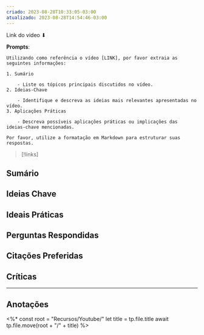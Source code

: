 ```yaml
---
criado: 2023-08-28T10:33:05-03:00
atualizado: 2023-08-28T14:54:46-03:00
---
```

Link do video ⬇
	 ![]()

**Prompts**:
```
Utilizando como referência o vídeo [LINK], por favor extraia as seguintes informações:

1. Sumário
    
    - Liste os tópicos principais discutidos no vídeo.
2. Ideias-Chave
    
    - Identifique e descreva as ideias mais relevantes apresentadas no vídeo.
3. Aplicações Práticas
    
    - Descreva possíveis aplicações práticas ou implicações das ideias-chave mencionadas.

Por favor, utilize a formatação em Markdown para estruturar suas respostas.
```

>[!links]


## Sumário

## Ideias Chave

## Ideais Práticas

## Perguntas Respondidas

## Citações Preferidas

## Críticas

---
## Anotações


<%*
const root = "Recursos/Youtube/"
let title = tp.file.title
await tp.file.move(root + "/" + title)
%>